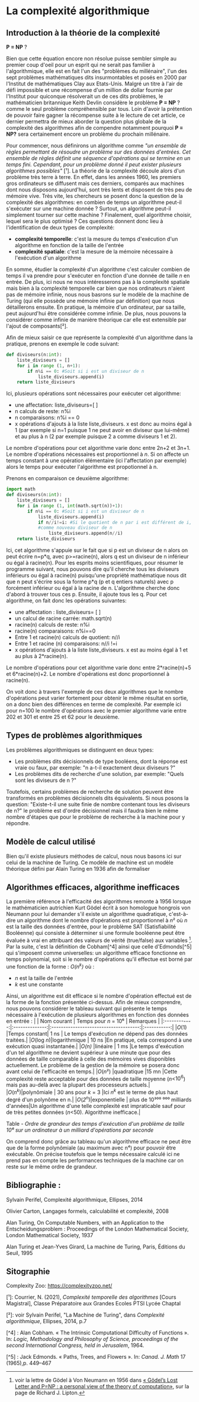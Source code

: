 


# La complexité algorithmique

## Introduction à la théorie de la complexité

**P = NP** ?

Bien que cette équation encore non résolue puisse sembler simple au premier coup d'oeil pour un esprit qui ne serait pas familier à l'algorithmique, elle est en fait l'un des "problèmes du millénaire", l'un des sept problèmes mathématiques dits insurmontables et posés en 2000 par l'Institut de mathématiques Clay aux Etats-Unis. Malgré un titre à l'air de défi impossible et une récompense d'un million de dollar fournie par l'Institut pour quiconque résolverait un de ces dits problèmes, le mathématicien britannique Keith Devlin considère le problème **P = NP** ? comme le seul problème compréhensible par tous. Loin d'avoir la prétention de pouvoir faire gagner la récompense suite à le lecture de cet article, ce dernier permettra de mieux aborder la question plus globale de la complexité des algorithmes afin de compendre notamment pourquoi **P = NP?** sera certainement encore un problème du prochain millénaire.

Pour commencer, nous définirons un algorithme comme *"un ensemble de règles permettant de résoudre un problème sur des données d'entrées. Cet ensemble de règles définit une séquence d'opérations qui se termine en un temps fini. Cependant, pour un problème donné il peut exister plusieurs algorithmes possibles"* [¹]. La théorie de la complexité découle alors d'un problème très terre à terre. En effet, dans les années 1960, les premiers gros ordinateurs se diffusent mais ces derniers, comparés aux machines dont nous disposons aujourd'hui, sont très lents et disposent de très peu de mémoire vive. Très vite, les chercheurs se posent donc la question de la complexité des algorithmes: en combien de temps un algorithme peut-il s'exécuter sur une machine donnée ? Surtout, un algorithme peut-il simplement tourner sur cette machine ? Finalement, quel algorithme choisir, lequel sera le plus optimisé ?
Ces questions donnent donc lieu à l'identification de deux types de complexité:

  - **complexité temporelle**: c'est la mesure du temps d'exécution d'un algorithme en fonction de la taille de l'entrée
  - **complexité spatiale**: c'est la mesure de la mémoire nécessaire à l'exécution d'un algorithme
 
En somme,  étudier la complexité d'un algorithme c'est calculer combien de temps il va prendre pour s'exécuter en fonction d'une donnée de taille *n* en entrée. De plus, ici nous ne nous intéresserons pas à la complexité spatiale mais bien à la complexité temporelle car bien que nos ordinateurs n'aient pas de mémoire infinie, nous nous basrons sur le modèle de la machine de Turing (qui elle possède une mémoire infinie par définition) que nous détaillerons ensuite. En pratique, la mémoire d'un ordinateur, par sa taille, peut aujourd'hui être considérée comme infinie. De plus, nous pouvons la considérer comme infinie de manière théorique car elle est extensible par l'ajout de composants[²]. 

Afin de mieux saisir ce que représente la complexité d'un algorithme dans la pratique, prenons en exemple le code suivant:
```python
def diviseurs(n:int):
    liste_diviseurs = []
    for i in range (1, n+1):
        if n%i == 0: #Soit si i est un diviseur de n
            liste_diviseurs.append(i)
    return liste_diviseurs
```
Ici, plusieurs opérations sont nécessaires pour exécuter cet algorithme:

 - une affectation: liste_diviseurs=[ ]
 - n calculs de reste: n%i
 - n comparaisons: n%i == 0
 - x opérations d'ajouts à la liste liste_diviseurs. x est donc au moins égal à 1 (par exemple si n=1 puisque 1 ne peut avoir en diviseur que lui-même) et au plus à n (2 par exemple puisque 2 a comme diviseurs 1 et 2).

Le nombre d'opérations pour cet algorithme varie donc entre 2n+2 et 3n+1. Le nombre d'opérations nécessaires est proportionnel à *n*. Si on affecte un temps constant à une opération élémentaire (ici l'affectation par exemple) alors le temps pour exécuter l'algorithme est propotionnel à n. 

Prenons en comparaison ce deuxième algorithme:
```python
import math
def diviseurs(n:int):
    liste_diviseurs = []
    for i in range (1, int(math.sqrt(n))+1):
        if n%i == 0: #Soit si i est un diviseur de n
            liste_diviseurs.append(i)
            if n//i!=i: #Si le quotient de n par i est différent de i, alors on ajoute ce quotient 
            #comme nouveau diviseur de n
                liste_diviseurs.append(n//i)
    return liste_diviseurs
```
Ici, cet algorithme s'appuie sur le fait que si p est un diviseur de n alors on peut écrire n=p\*q, avec p>=racine(n),  alors q est un diviseur de n inférieur ou égal à racine(n). Pour les esprits moins scientifiques, pour résumer le programme suivant, nous pouvons dire qu'il cherche tous les diviseurs inférieurs ou égal à racine(n) puisqu'une propriété mathématique nous dit que n peut s'écrire sous la forme p\*q (p et q entiers naturels) avec p forcément inférieur ou égal à la racine de n. L'algorithme cherche donc d'abord à trouver tous ces p. Ensuite, il ajoute tous les q. Pour cet algorithme, on fait donc les opérations suivantes:

- une affectation : liste_diviseurs= [ ]
- un calcul de racine carrée: math.sqrt(n)
- racine(n) calculs de reste: n%i
- racine(n) comparaisons: n%i==0
- Entre 1 et racine(n) calculs de quotient: n//i
- Entre 1 et racine (n) comparaisons: n//i !=i
- x opérations d'ajouts à la liste liste_diviseurs. x est au moins égal à 1 et au plus à 2*racine(n).

Le nombre d'opérations pour cet algorithme varie donc entre 2\*racine(n)+5 et 6*racine(n)+2. Le nombre d'opérations est donc proportionnel à racine(n). 

On voit donc à travers l'exemple de ces deux algorithmes que le nombre d'opérations peut varier fortement pour obtenir le même résultat en sortie, on a donc bien des différences en terme de complexité. Par exemple ici pour n=100 le nombre d'opérations avec le premier algorithme varie entre 202 et 301 et entre 25 et 62 pour le deuxième. 

## Types de problèmes algorithmiques

Les problèmes algorithmiques se distinguent en deux types:

- Les problèmes dits décisionnels de type booléens, dont la réponse est vraie ou faux, par exemple: "n a-t-il exactement deux diviseurs ?"
- Les problèmes dits de recherche d'une solution, par exemple: "Quels sont les diviseurs de n ?"

Toutefois, certains problèmes de recherche de solution peuvent être transformés en problèmes décisionnels dits équivalents. Si nous posons la question: "Existe-t-il une suite finie de nombre contenant tous les diviseurs de n?" le problème est d'ordre décisionnel mais il faudra bien le même nombre d'étapes que pour le problème de recherche à la machine pour y répondre. 

## Modèle de calcul utilisé

Bien qu'il existe plusieurs méthodes de calcul, nous nous basons ici sur celui de la machine de Turing. Ce modèle de machine est un modèle théorique défini par Alain Turing en 1936 afin de formaliser


## Algorithmes efficaces, algorithme inefficaces

La première référence à l'efficacité des algorithmes remonte à 1956 lorsque le mathématicien autrichien Kurt Gödel écrit à son homologue hongrois von Neumann pour lui demander s'il existe un algorithme quadratique, c'est-à-dire un algorithme dont le nombre d’opérations est proportionnel à *n*² où *n* est la taille des données d'entrée, pour le problème SAT (Satisfiabilité Booléenne) qui consiste à déterminer si une formule booléenne peut être évaluée à vrai en attribuant des valeurs de vérité (true/false) aux variables [^3]. 
Par la suite, c'est la définition de Cobham[^4] ainsi que celle d'Edmonds[^5] qui s'imposent comme universelles: un algorithme efficace fonctionne en temps polynomial, soit si le nombre d'opérations qu'il effectue est borné par une fonction de la forme :
*O($n^k$)* où : 
- *n* est la taille de l'entrée
- *k* est une constante

Ainsi, un algorithme est dit efficace si le nombre d'opération effectué est de la forme de la fonction présentée ci-dessus. Afin de mieux comprendre, nous pouvons considérer le tableau suivant qui présente le temps nécessaire à l'exécution de plusieurs algorithmes en fonction des données en entrée :
|            | Nom courant  | Temps pour *n* = 10⁶             | Remarques |
|:------------:|:--------------:|:-------------------------------------:|:-----------:|
|*O*(1)      |Temps constant| 1 ns                                | Le temps d'exécution ne dépend pas des données traitées.|
|*O*(log *n*)|logarithmique | 10 ns                               |En pratique, cela correspond à une exécution quasi instantanée.|
|*O(n)*      |linéaire      | 1 ms                                |Le temps d'exécution d'un tel algorithme ne devient supérieur à une minute que pour des données de taille comparable à celle des mémoires vives disponibles actuellement. Le problème de la gestion de la mémoire se posera donc avant celui de l'efficacité en temps.|
|*O*(*n*²)   |quadratique   |15 mn                                |Cette complexité reste acceptable pour des données de taille moyenne (*n*<$10^6$) mais pas au-delà avec la plupart des processeurs actuels.|
|*O*(*$n^k$*)|polynômiale   | 30 ans pour *k* = 3                 |Ici *n$^k$* est le terme de plus haut degré d'un polynôme en n.|
|*O*(*$2^n$*)|exponentielle | plus de 10³⁰⁰ ⁰⁰⁰ milliards d'années|Un algorithme d'une telle complexité est impraticable sauf pour de très petites données (*n*<50). Algorithme inefficace.|

Table - *Ordre de grandeur des temps d'exécution d'un problème de taille 10⁶ sur un ordinateur à un milliard d'opérations par seconde*

On comprend donc grâce au tableau qu'un algorithme efficace ne peut être que de la forme polynômiale (au maximum avec n⁴) pour pouvoir être exécutable. On précise toutefois que le temps nécessaire calculé ici ne prend pas en compte les performances techniques de la machine car on reste sur le même ordre de grandeur. 




## Bibliographie : 


Sylvain Perifel, Complexité algorithmique, Ellipses, 2014

Olivier Carton, Langages formels, calculabilité et complexité, 2008 

 Alan Turing, On Computable Numbers, with an Application to the Entscheidungsproblem : Proceedings of the London Mathematical Society, London Mathematical Society, 1937
 
 Alan Turing et Jean-Yves Girard, La machine de Turing, Paris, Éditions du Seuil, 1995
 
## Sitographie

Complexity Zoo: https://complexityzoo.net/ 

[¹]: Courrier, N. (2021), *Complexité temporelle des algorithmes* \[Cours Magistral], Classe Préparatoire aux Grandes Ecoles PTSI Lycée Chaptal

[²]: voir Sylvain Perifel, "La Machine de Turing", dans *Complexité algorithmique*, Ellipses, 2014, p.7

[^3]: voir la lettre de Gödel à Von Neumann en 1956 dans [« Gödel’s Lost Letter and P=NP : a personal view of the theory of computation»](https://rjlipton.com/the-gdel-letter/), sur la page de Richard J. Lipton.

[^4] : Alan Cobham. « The Intrinsic Computational Difficulty of Functions ». In: *Logic, Methodology and Philosophy of Science, proceedings of the second International Congress, held in Jerusalem*, 1964.

[^5] : Jack Edmonds. « Paths, Trees, and Flowers ». In:  *Canad. J. Math* 17 (1965),p. 449–467
